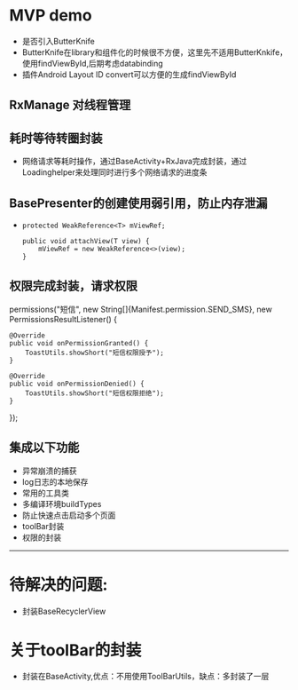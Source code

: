 # MVP demo
* 是否引入ButterKnife
* ButterKnife在library和组件化的时候很不方便，这里先不适用ButterKnkife，使用findViewById,后期考虑databinding
* 插件Android Layout ID convert可以方便的生成findViewById

## RxManage 对线程管理

## 耗时等待转圈封装
* 网络请求等耗时操作，通过BaseActivity+RxJava完成封装，通过Loadinghelper来处理同时进行多个网络请求的进度条

## BasePresenter的创建使用弱引用，防止内存泄漏
*     protected WeakReference<T> mViewRef;
  
      public void attachView(T view) {
          mViewRef = new WeakReference<>(view);
      }
     
## 权限完成封装，请求权限
permissions("短信", new String[]{Manifest.permission.SEND_SMS}, new PermissionsResultListener() {

    @Override
    public void onPermissionGranted() {
        ToastUtils.showShort("短信权限授予");
    }

    @Override
    public void onPermissionDenied() {
        ToastUtils.showShort("短信权限拒绝");
    }
});

## 集成以下功能
* 异常崩溃的捕获
* log日志的本地保存
* 常用的工具类
* 多编译环境buildTypes
* 防止快速点击启动多个页面
* toolBar封装
* 权限的封装

--- 
# 待解决的问题:
* 封装BaseRecyclerView

# 关于toolBar的封装 
* 封装在BaseActivity,优点：不用使用ToolBarUtils，缺点：多封装了一层

